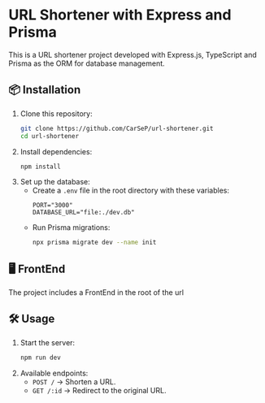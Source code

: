 # URL Shortener with Express and Prisma

This is a URL shortener project developed with Express.js, TypeScript and Prisma as the ORM for database management.

## 📦 Installation

1. Clone this repository:
   ```sh
   git clone https://github.com/CarSeP/url-shortener.git
   cd url-shortener
   ```
2. Install dependencies:
   ```sh
   npm install
   ```
3. Set up the database:
   - Create a `.env` file in the root directory with these variables:
     ```
     PORT="3000"
     DATABASE_URL="file:./dev.db"
     ```
   - Run Prisma migrations:
     ```sh
     npx prisma migrate dev --name init
     ```

## 🖥 FrontEnd

The project includes a FrontEnd in the root of the url

## 🛠 Usage

1. Start the server:
   ```sh
   npm run dev
   ```
2. Available endpoints:
   - `POST /` → Shorten a URL.
   - `GET /:id` → Redirect to the original URL.
